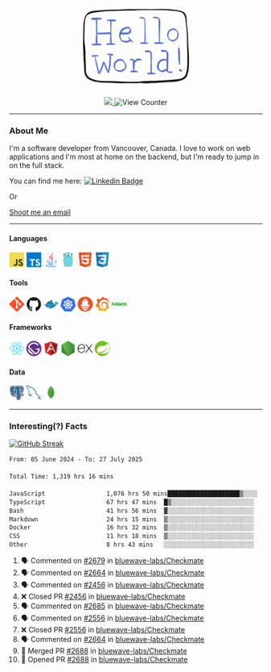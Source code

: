 <div align="center">
    <img src="./img/hello_world.webp" height="200px" width="">
    <div>
        <a href="https://www.linkedin.com/in/ajhollid">
            <img src="https://img.shields.io/badge/LinkedIn-blue"/>
        </a>
        <img src="https://komarev.com/ghpvc/?username=ajhollid&color=yellow" alt="View Counter">
    </div>
</div>

---

### About Me

I'm a software developer from Vancouver, Canada. I love to work on web applications and I'm most at home on the backend, but I'm ready to jump in on the full stack.

You can find me here: [![Linkedin Badge](https://img.shields.io/badge/-ajhollid-blue?style=flat&logo=Linkedin&logoColor=white)](https://www.linkedin.com/in/ajhollid)

Or

[Shoot me an email](mailto:ajhollid@gmail.com)

---

#### Languages

<div>
    <img src="./img/devicons/javascript-original.svg" width=30 height=30 alt="JavaScript">
    <img src="/img/devicons/typescript-original.svg" width=30 height=30 alt="TypeScript">
    <img src="./img/devicons/java-original.svg" width=30 height=30 alt="Java">
    <img src="./img/devicons/go-original.svg" width=30 height=30 alt="Golang">
    <img src="./img/devicons/html5-original.svg" width=30 height=30 alt="HTML 5">
    <img src="./img/devicons/css3-original.svg" width=30 height=30 alt="CSS 3">
</div>

#### Tools

<div>
    <img src="./img/devicons/git-original.svg" width=30 height=30 alt="Git">
    <img src="./img/devicons/github-original.svg" width=30 height=30 alt="Github">
    <img src="./img/devicons/docker-original.svg" width=30 
    height=30 alt="Docker">
    <img src="./img/devicons/kubernetes-original.svg" width=30 height=30 alt="K8">
    <img src="./img/devicons/prometheus-original.svg" width=30 height=30 alt="Prometheus">
    <img src="./img/devicons/grafana-original.svg" width=30 height=30 alt="Grafana">
    <img src="./img/devicons/nginx-original.svg" width=30 height=30 alt="Nginx">
</div>

#### Frameworks

<div>
    <img src="./img/devicons/react-original.svg" width=30 height=30 alt="React">
    <img src="./img/devicons/gatsby-original.svg" width=30 height=30 alt="Gatsby">
    <img src="./img/devicons/angularjs-original.svg" width=30 height=30 alt="AngularJS">
    <img src="./img/devicons/nodejs-original.svg" width=30 height=30 alt="NodeJS">
    <img src="./img/devicons/express-original.svg" width=30 height=30 alt="Express">
    <img src="./img/devicons/spring-original.svg" width=30 height=30 alt="Spring">
</div>

#### Data

<div>
    <img src="./img/devicons/postgresql-original.svg" width=30 height=30 alt="Postgresql">
    <img src="./img/devicons/mysql-original.svg" width=30 height=30 alt="Mysql">
    <img src="./img/devicons/mongodb-original.svg" width=30 height=30 alt="MongoDB">
</div>

---

### Interesting(?) Facts

[![GitHub Streak](http://github-readme-streak-stats.herokuapp.com?user=ajhollid)](https://git.io/streak-stats)

 <!--START_SECTION:waka-->

```txt
From: 05 June 2024 - To: 27 July 2025

Total Time: 1,319 hrs 16 mins

JavaScript                 1,076 hrs 50 mins████████████████████▒░░░░   81.09 %
TypeScript                 67 hrs 47 mins  █▒░░░░░░░░░░░░░░░░░░░░░░░   05.10 %
Bash                       41 hrs 56 mins  ▓░░░░░░░░░░░░░░░░░░░░░░░░   03.16 %
Markdown                   24 hrs 15 mins  ▒░░░░░░░░░░░░░░░░░░░░░░░░   01.83 %
Docker                     16 hrs 32 mins  ▒░░░░░░░░░░░░░░░░░░░░░░░░   01.25 %
CSS                        11 hrs 18 mins  ▒░░░░░░░░░░░░░░░░░░░░░░░░   00.85 %
Other                      8 hrs 43 mins   ░░░░░░░░░░░░░░░░░░░░░░░░░   00.66 %
```

<!--END_SECTION:waka-->


<!--START_SECTION:activity-->
1. 🗣 Commented on [#2679](https://github.com/bluewave-labs/Checkmate/issues/2679#issuecomment-3128312027) in [bluewave-labs/Checkmate](https://github.com/bluewave-labs/Checkmate)
2. 🗣 Commented on [#2664](https://github.com/bluewave-labs/Checkmate/pull/2664#issuecomment-3128113359) in [bluewave-labs/Checkmate](https://github.com/bluewave-labs/Checkmate)
3. 🗣 Commented on [#2456](https://github.com/bluewave-labs/Checkmate/pull/2456#issuecomment-3127994115) in [bluewave-labs/Checkmate](https://github.com/bluewave-labs/Checkmate)
4. ❌ Closed PR [#2456](https://github.com/bluewave-labs/Checkmate/pull/2456) in [bluewave-labs/Checkmate](https://github.com/bluewave-labs/Checkmate)
5. 🗣 Commented on [#2685](https://github.com/bluewave-labs/Checkmate/pull/2685#issuecomment-3127981897) in [bluewave-labs/Checkmate](https://github.com/bluewave-labs/Checkmate)
6. 🗣 Commented on [#2556](https://github.com/bluewave-labs/Checkmate/pull/2556#issuecomment-3127971038) in [bluewave-labs/Checkmate](https://github.com/bluewave-labs/Checkmate)
7. ❌ Closed PR [#2556](https://github.com/bluewave-labs/Checkmate/pull/2556) in [bluewave-labs/Checkmate](https://github.com/bluewave-labs/Checkmate)
8. 🗣 Commented on [#2664](https://github.com/bluewave-labs/Checkmate/pull/2664#issuecomment-3127959843) in [bluewave-labs/Checkmate](https://github.com/bluewave-labs/Checkmate)
9. 🎉 Merged PR [#2688](https://github.com/bluewave-labs/Checkmate/pull/2688) in [bluewave-labs/Checkmate](https://github.com/bluewave-labs/Checkmate)
10. 💪 Opened PR [#2688](https://github.com/bluewave-labs/Checkmate/pull/2688) in [bluewave-labs/Checkmate](https://github.com/bluewave-labs/Checkmate)
<!--END_SECTION:activity-->

